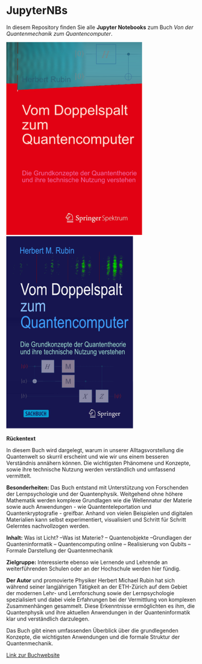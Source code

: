 # JupyterNBs
In diesem Repository finden Sie  alle **Jupyter Notebooks** zum Buch *Von der Quantenmechanik zum Quantencomputer*.

<img src="Bilder\cover.jpg" width="360 px">  &nbsp; &nbsp; &nbsp;&nbsp;&nbsp; <img src="Bilder\Sachbuch.jpg" width="337 px">

**Rückentext**

In diesem Buch wird dargelegt, warum in unserer Alltagsvorstellung die Quantenwelt so skurril erscheint und wie wir uns einem besseren Verständnis annähern können. Die wichtigsten Phänomene und Konzepte, sowie ihre technische Nutzung werden verständlich und umfassend vermittelt.

**Besonderheiten:**
Das Buch entstand mit Unterstützung von Forschenden der Lernpsychologie und der Quantenphysik. Weitgehend ohne höhere Mathematik werden komplexe Grundlagen wie die Wellennatur der Materie sowie auch Anwendungen - wie Quantenteleportation und Quantenkryptografie - greifbar. Anhand von vielen Beispielen und digitalen Materialien kann selbst experimentiert, visualisiert und Schritt für Schritt Gelerntes nachvollzogen werden.

**Inhalt:**
Was ist Licht? –Was ist Materie? – Quantenobjekte –Grundlagen der Quanteninformatik – Quantencomputing online – Realisierung von Qubits – Formale Darstellung der Quantenmechanik

**Zielgruppe:**
Interessierte ebenso wie Lernende und Lehrende an weiterführenden Schulen oder an der Hochschule werden hier fündig. 


**Der Autor** und promovierte Physiker Herbert Michael Rubin hat sich während seiner langjährigen Tätigkeit an der ETH-Zürich auf dem Gebiet der modernen Lehr- und Lernforschung sowie der Lernpsychologie spezialisiert und dabei viele Erfahrungen bei der Vermittlung von komplexen Zusammenhängen gesammelt. Diese Erkenntnisse ermöglichten es ihm, die Quantenphysik und ihre aktuellen Anwendungen in der Quanteninformatik klar und verständlich darzulegen.


Das Buch gibt einen umfassenden Überblick über die grundlegenden Konzepte, die wichtigsten Anwendungen und die formale Struktur der Quantenmechanik.

[Link zur Buchwebsite](https://qc.physik-online.ch)
